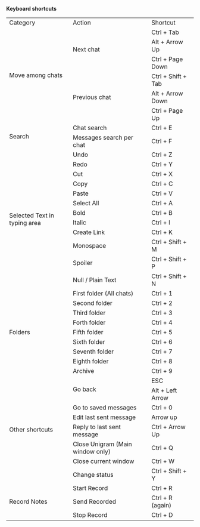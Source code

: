 **Keyboard shortcuts**
<table>
    <tbody>
      <tr>
        <td>Category</td>
        <td>Action</td>
        <td>Shortcut</td>
      </tr>
      <tr>
        <td rowspan="6">Move among chats</td>
        <td rowspan="3">Next chat</td>
        <td>Ctrl + Tab</td>
      </tr>
      <tr>
        <td>Alt + Arrow Up</td>
      </tr>
      <tr>
        <td>Ctrl + Page Down</td>
      </tr>
      <tr>
        <td rowspan="3">Previous chat</td>
        <td>Ctrl + Shift + Tab</td>
      </tr>
      <tr>
        <td>Alt + Arrow Down</td>
      </tr>
      <tr>
        <td>Ctrl + Page Up</td>
      </tr>
      <tr>
        <td rowspan="2">Search</td>
        <td>Chat search</td>
        <td>Ctrl + E</td>
      </tr>
      <tr>
        <td>Messages search per chat</td>
        <td>Ctrl + F</td>
      </tr>
      <tr>
        <td rowspan="12">Selected Text in typing area</td>
        <td>Undo</td>
        <td>Ctrl + Z</td>
      </tr>
      <tr>
        <td>Redo</td>
        <td>Ctrl + Y</td>
      </tr>
      <tr>
        <td>Cut</td>
        <td>Ctrl + X</td>
      </tr>
      <tr>
        <td>Copy</td>
        <td>Ctrl + C</td>
      </tr>
      <tr>
        <td>Paste</td>
        <td>Ctrl + V</td>
      </tr>
      <tr>
        <td>Select All</td>
        <td>Ctrl + A</td>
      </tr>
      <tr>
        <td>Bold</td>
        <td>Ctrl + B</td>
      </tr>
      <tr>
        <td>Italic</td>
        <td>Ctrl + I</td>
      </tr>
      <tr>
        <td>Create Link</td>
        <td>Ctrl + K</td>
      </tr>
      <tr>
        <td>Monospace</td>
        <td>Ctrl + Shift + M</td>
      </tr>
      <tr>
        <td>Spoiler</td>
        <td>Ctrl + Shift + P</td>
      </tr>
      <tr>
        <td>Null / Plain Text</td>
        <td>Ctrl + Shift + N</td>
      </tr>
      <tr>
        <td rowspan="9">Folders</td>
        <td>First folder (All chats)</td>
        <td>Ctrl + 1</td>
      </tr>
      <tr>
        <td>Second folder</td>
        <td>Ctrl + 2</td>
      </tr>
      <tr>
        <td>Third folder</td>
        <td>Ctrl + 3</td>
      </tr>
      <tr>
        <td>Forth folder</td>
        <td>Ctrl + 4</td>
      </tr>
      <tr>
        <td>Fifth folder</td>
        <td>Ctrl + 5</td>
      </tr>
      <tr>
        <td>Sixth folder</td>
        <td>Ctrl + 6</td>
      </tr>
      <tr>
        <td>Seventh folder</td>
        <td>Ctrl + 7</td>
      </tr> 
      <tr>
        <td>Eighth folder</td>
        <td>Ctrl + 8</td>
      </tr>
      <tr>
        <td>Archive</td>
        <td>Ctrl + 9</td>
      </tr>
      <tr>
        <td rowspan="8">Other shortcuts</td>
        <td rowspan="2">Go back</td>
        <td>ESC</td>
      </tr>
      <tr>
        <td>Alt + Left Arrow</td>
      </tr>
      <tr>
        <td>Go to saved messages</td>
        <td>Ctrl + 0</td>
      </tr>
      <tr>
        <td>Edit last sent message</td>
        <td>Arrow up</td>
      </tr>
      <tr>
        <td>Reply to last sent message</td>
        <td>Ctrl + Arrow Up</td>
      </tr>
      <tr>
        <td>Close Unigram (Main window only)</td>
        <td>Ctrl + Q</td>
      </tr>
      <tr>
        <td>Close current window</td>
        <td>Ctrl + W</td>
      </tr>
      <tr>
        <td>Change status</td>
        <td>Ctrl + Shift + Y</td>
      </tr>
      <tr>
        <td rowspan="3">Record Notes</td>
        <td>Start Record</td>
        <td>Ctrl + R</td>
      </tr>
      <tr>
          <td>Send Recorded</td>
          <td>Ctrl + R (again)</td>
      </tr>
      <tr>
        <td>Stop Record</td>
        <td>Ctrl + D</td>
      </tr>
    </tbody>
</table>